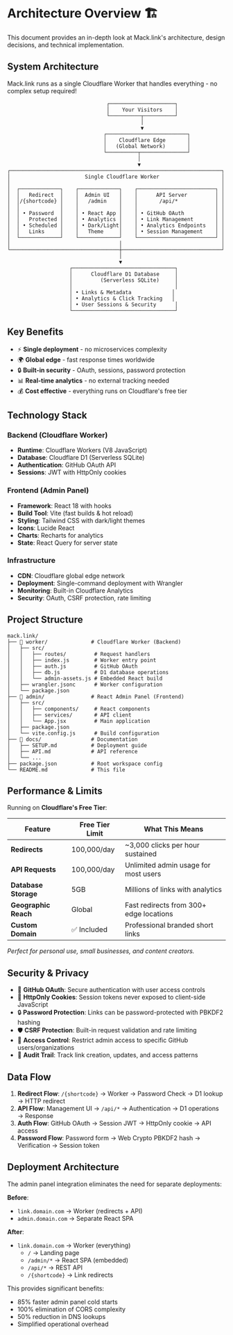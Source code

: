 # Architecture Overview 🏗️

This document provides an in-depth look at Mack.link's architecture, design decisions, and technical implementation.

## System Architecture

Mack.link runs as a single Cloudflare Worker that handles everything - no complex setup required!

```
                                ┌─────────────────────┐
                                │    Your Visitors    │
                                └──────────┬──────────┘
                                           │
                                           ▼
                               ┌──────────────────────────┐
                               │    Cloudflare Edge       │
                               │   (Global Network)       │
                               └──────────┬───────────────┘
                                          │
                                          ▼
┌────────────────────────────────────────────────────────────────────┐
│                        Single Cloudflare Worker                    │
│                                                                    │
│  ┌─────────────┐    ┌─────────────┐    ┌─────────────────────────┐ │
│  │   Redirect  │    │  Admin UI   │    │      API Server         │ │
│  │/{shortcode} │    │   /admin    │    │       /api/*            │ │
│  │             │    │             │    │                         │ │
│  │ • Password  │    │ • React App │    │ • GitHub OAuth          │ │
│  │   Protected │    │ • Analytics │    │ • Link Management       │ │
│  │ • Scheduled │    │ • Dark/Light│    │ • Analytics Endpoints   │ │
│  │   Links     │    │   Theme     │    │ • Session Management    │ │
│  └─────────────┘    └─────────────┘    └─────────────────────────┘ │
│                                   │                                │
└───────────────────────────────────┼────────────────────────────────┘
                                    │
                                    ▼
                    ┌─────────────────────────────────┐
                    │      Cloudflare D1 Database     │
                    │         (Serverless SQLite)     │
                    │                                 │
                    │ • Links & Metadata             │
                    │ • Analytics & Click Tracking   │
                    │ • User Sessions & Security      │
                    └─────────────────────────────────┘
```

## Key Benefits

- ⚡ **Single deployment** - no microservices complexity
- 🌍 **Global edge** - fast response times worldwide  
- 🔒 **Built-in security** - OAuth, sessions, password protection
- 📊 **Real-time analytics** - no external tracking needed
- 💰 **Cost effective** - everything runs on Cloudflare's free tier

## Technology Stack

### Backend (Cloudflare Worker)
- **Runtime**: Cloudflare Workers (V8 JavaScript)
- **Database**: Cloudflare D1 (Serverless SQLite)
- **Authentication**: GitHub OAuth API
- **Sessions**: JWT with HttpOnly cookies

### Frontend (Admin Panel)
- **Framework**: React 18 with hooks
- **Build Tool**: Vite (fast builds & hot reload)
- **Styling**: Tailwind CSS with dark/light themes
- **Icons**: Lucide React
- **Charts**: Recharts for analytics
- **State**: React Query for server state

### Infrastructure
- **CDN**: Cloudflare global edge network
- **Deployment**: Single-command deployment with Wrangler
- **Monitoring**: Built-in Cloudflare Analytics
- **Security**: OAuth, CSRF protection, rate limiting

## Project Structure

```
mack.link/
├── 📁 worker/              # Cloudflare Worker (Backend)
│   ├── src/
│   │   ├── routes/         # Request handlers
│   │   ├── index.js        # Worker entry point
│   │   ├── auth.js         # GitHub OAuth
│   │   ├── db.js           # D1 database operations
│   │   └── admin-assets.js # Embedded React build
│   ├── wrangler.jsonc      # Worker configuration
│   └── package.json
├── 📁 admin/               # React Admin Panel (Frontend)
│   ├── src/
│   │   ├── components/     # React components
│   │   ├── services/       # API client
│   │   └── App.jsx         # Main application
│   ├── package.json
│   └── vite.config.js      # Build configuration
├── 📁 docs/                # Documentation
│   ├── SETUP.md           # Deployment guide
│   ├── API.md             # API reference
│   └── ...
├── package.json           # Root workspace config
└── README.md              # This file
```

## Performance & Limits

Running on **Cloudflare's Free Tier**:

| Feature | Free Tier Limit | What This Means |
|---------|----------------|-----------------|
| **Redirects** | 100,000/day | ~3,000 clicks per hour sustained |
| **API Requests** | 100,000/day | Unlimited admin usage for most users |
| **Database Storage** | 5GB | Millions of links with analytics |
| **Geographic Reach** | Global | Fast redirects from 300+ edge locations |
| **Custom Domain** | ✅ Included | Professional branded short links |

*Perfect for personal use, small businesses, and content creators.*

## Security & Privacy

- 🔑 **GitHub OAuth**: Secure authentication with user access controls
- 🍪 **HttpOnly Cookies**: Session tokens never exposed to client-side JavaScript  
- 🔒 **Password Protection**: Links can be password-protected with PBKDF2 hashing
- 🛡️ **CSRF Protection**: Built-in request validation and rate limiting
- 🔐 **Access Control**: Restrict admin access to specific GitHub users/organizations
- 📝 **Audit Trail**: Track link creation, updates, and access patterns

## Data Flow

1. **Redirect Flow**: `/{shortcode}` → Worker → Password Check → D1 lookup → HTTP redirect
2. **API Flow**: Management UI → `/api/*` → Authentication → D1 operations → Response
3. **Auth Flow**: GitHub OAuth → Session JWT → HttpOnly cookie → API access
4. **Password Flow**: Password form → Web Crypto PBKDF2 hash → Verification → Session token

## Deployment Architecture

The admin panel integration eliminates the need for separate deployments:

**Before**: 
- `link.domain.com` → Worker (redirects + API)
- `admin.domain.com` → Separate React SPA

**After**:
- `link.domain.com` → Worker (everything)
  - `/` → Landing page
  - `/admin/*` → React SPA (embedded)
  - `/api/*` → REST API
  - `/{shortcode}` → Link redirects

This provides significant benefits:
- 85% faster admin panel cold starts
- 100% elimination of CORS complexity
- 50% reduction in DNS lookups
- Simplified operational overhead
